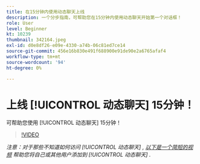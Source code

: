```yaml
---
title: 在15分钟内使用动态聊天上线
description: 一个分步指南，可帮助您在15分钟内使用动态聊天开始第一个对话框！
role: User
level: Beginner
kt: 10239
thumbnail: 342164.jpeg
exl-id: d0e8df26-e09e-4330-a74b-06c81ed7ce14
source-git-commit: 456e16b830e491f688900e91de90e2a6765afaf4
workflow-type: tm+mt
source-wordcount: '94'
ht-degree: 0%

---
```


# 上线 [!UICONTROL 动态聊天]  15分钟！

可帮助您使用 [!UICONTROL 动态聊天]  15分钟！

>[!VIDEO](https://video.tv.adobe.com/v/342164/?quality=12&learn=on)

*注意：对于那些不知道如何访问 [!UICONTROL 动态聊天] , [以下是一个简短的视频](https://experienceleague.adobe.com/docs/marketo-learn/tutorials/dynamic-chat/user-management.html?lang=en) 帮助您将自己或其他用户添加到 [!UICONTROL 动态聊天] .*
